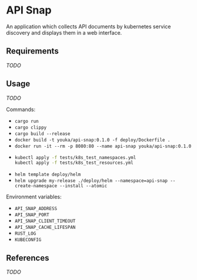 # API Snap
An application which collects API documents by kubernetes service discovery and displays them in a web interface.

## Requirements
_TODO_

## Usage
_TODO_

Commands:
* `cargo run`
* `cargo clippy`
* `cargo build --release`
* `docker build -t youka/api-snap:0.1.0 -f deploy/Dockerfile .`
* `docker run -it --rm -p 8080:80 --name api-snap youka/api-snap:0.1.0`
* ```sh
  kubectl apply -f tests/k8s_test_namespaces.yml
  kubectl apply -f tests/k8s_test_resources.yml
  ```
* `helm template deploy/helm`
* `helm upgrade my-release ./deploy/helm --namespace=api-snap --create-namespace --install --atomic`

Environment variables:
* `API_SNAP_ADDRESS`
* `API_SNAP_PORT`
* `API_SNAP_CLIENT_TIMEOUT`
* `API_SNAP_CACHE_LIFESPAN`
* `RUST_LOG`
* `KUBECONFIG`

## References
_TODO_
